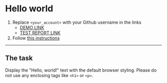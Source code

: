 # Hello world
1. Replace `<your_account>` with your Github username in the links
    - [DEMO LINK](https://TarasChaban.github.io/layout_hello-world/) <br>
    - [TEST REPORT LINK](https://TarasChaban.github.io/layout_hello-world/report/html_report/)
2. Follow [this instructions](https://mate-academy.github.io/layout_task-guideline/)
___

## The task 
Display the "Hello, world!" text with the default browser styling. Please do not 
use any enclosing tags like `<h1>` or `<p>`.
